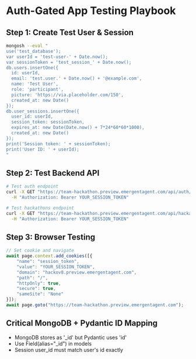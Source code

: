 # Auth-Gated App Testing Playbook

## Step 1: Create Test User & Session
```bash
mongosh --eval "
use('test_database');
var userId = 'test-user-' + Date.now();
var sessionToken = 'test_session_' + Date.now();
db.users.insertOne({
  id: userId,
  email: 'test.user.' + Date.now() + '@example.com',
  name: 'Test User',
  role: 'participant',
  picture: 'https://via.placeholder.com/150',
  created_at: new Date()
});
db.user_sessions.insertOne({
  user_id: userId,
  session_token: sessionToken,
  expires_at: new Date(Date.now() + 7*24*60*60*1000),
  created_at: new Date()
});
print('Session token: ' + sessionToken);
print('User ID: ' + userId);
"
```

## Step 2: Test Backend API
```bash
# Test auth endpoint
curl -X GET "https://team-hackathon.preview.emergentagent.com/api/auth/me" \
  -H "Authorization: Bearer YOUR_SESSION_TOKEN"

# Test hackathons endpoint
curl -X GET "https://team-hackathon.preview.emergentagent.com/api/hackathons" \
  -H "Authorization: Bearer YOUR_SESSION_TOKEN"
```

## Step 3: Browser Testing
```javascript
// Set cookie and navigate
await page.context.add_cookies([{
    "name": "session_token",
    "value": "YOUR_SESSION_TOKEN",
    "domain": "hackov8.preview.emergentagent.com",
    "path": "/",
    "httpOnly": true,
    "secure": true,
    "sameSite": "None"
}]);
await page.goto("https://team-hackathon.preview.emergentagent.com");
```

## Critical MongoDB + Pydantic ID Mapping
- MongoDB stores as '_id' but Pydantic uses 'id'
- Use Field(alias="_id") in models
- Session user_id must match user's id exactly
